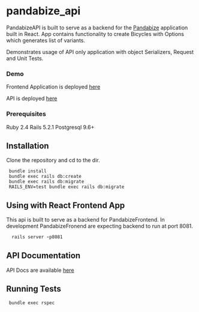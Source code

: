 # pandabize_api

PandabizeAPI is built to serve as a backend for the [Pandabize](https://github.com/gadimbaylisahil/pandabize_frontend) application built in React.
App contains functionality to create Bicycles with Options which generates list of variants.

Demonstrates usage of API only application with object Serializers, Request and Unit Tests.

### Demo

Frontend Application is deployed [here](pandabize.firebaseapp.com)

API is deployed [here](https://pandabizeapi.herokuapp.com)

### Prerequisites

Ruby 2.4
Rails 5.2.1
Postgresql 9.6+

## Installation

Clone the repository and cd to the dir.

```
 bundle install
 bundle exec rails db:create
 bundle exec rails db:migrate
 RAILS_ENV=test bundle exec rails db:migrate
```

## Using with React Frontend App

This api is built to serve as a backend for PandabizeFrontend. In development PandabizeFronend are expecting backend to run at port 8081.

```ruby
  rails server -p8081
```

## API Documentation
API Docs are available [here](https://documenter.getpostman.com/view/4361815/RWTpsGpo)


## Running Tests
```
 bundle exec rspec
```